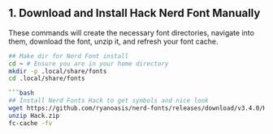 ## 1. Download and Install Hack Nerd Font Manually

These commands will create the necessary font directories, navigate into them, download the font, unzip it, and refresh your font cache.

```bash
## Make dir for Nerd Font install
cd ~ # Ensure you are in your home directory
mkdir -p .local/share/fonts
cd .local/share/fonts

```bash
## Install Nerd Fonts Hack to get symbols and nice look
wget https://github.com/ryanoasis/nerd-fonts/releases/download/v3.4.0/Hack.zip
unzip Hack.zip
fc-cache -fv
